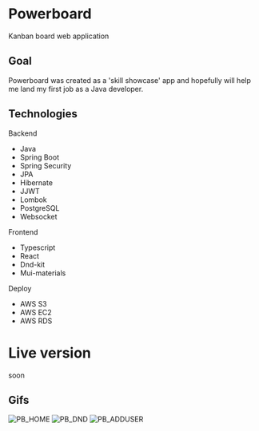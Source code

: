 # Powerboard
Kanban board web application
## Goal
Powerboard was created as a 'skill showcase' app and hopefully will help me land my first job as a Java developer.
## Technologies
Backend
* Java
* Spring Boot
* Spring Security
* JPA
* Hibernate
* JJWT
* Lombok
* PostgreSQL
* Websocket

Frontend
* Typescript
* React
* Dnd-kit
* Mui-materials

Deploy
* AWS S3
* AWS EC2
* AWS RDS

# Live version
soon

## Gifs

![PB_HOME](https://github.com/tymsztrumpf/Powerboard-backend/assets/106514240/b671c264-c696-4e04-a169-6d429cf8a55c)
![PB_DND](https://github.com/tymsztrumpf/Powerboard-backend/assets/106514240/7916d3d8-b448-499f-a653-bac658d3dd61)
![PB_ADDUSER](https://github.com/tymsztrumpf/Powerboard-backend/assets/106514240/fb6c880c-9b1a-4750-b4e5-9fde9b9016e7)
